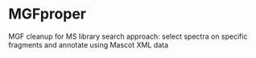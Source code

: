 # MGFproper
MGF cleanup for MS library search approach: select spectra on specific fragments and annotate using Mascot XML data
